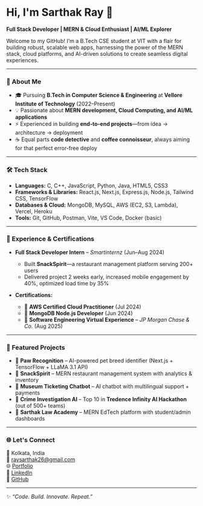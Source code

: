 # Hi, I'm Sarthak Ray 👋  

**Full Stack Developer | MERN & Cloud Enthusiast | AI/ML Explorer**  

Welcome to my GitHub! I'm a B.Tech CSE student at VIT with a flair for building robust, scalable web apps, harnessing the power of the MERN stack, cloud platforms, and AI-driven solutions to create seamless digital experiences.  

---

### 🚀 About Me  
- 🎓 Pursuing **B.Tech in Computer Science & Engineering** at **Vellore Institute of Technology** (2022–Present)  
- 💡 Passionate about **MERN development, Cloud Computing, and AI/ML applications**  
- ⚡ Experienced in building **end-to-end projects**—from idea → architecture → deployment  
- ☕ Equal parts **code detective** and **coffee connoisseur**, always aiming for that perfect error-free deploy  

---

### 🛠️ Tech Stack  
- **Languages:** C, C++, JavaScript, Python, Java, HTML5, CSS3  
- **Frameworks & Libraries:** React.js, Next.js, Express.js, Node.js, Tailwind CSS, TensorFlow  
- **Databases & Cloud:** MongoDB, MySQL, AWS (EC2, S3, Lambda), Vercel, Heroku  
- **Tools:** Git, GitHub, Postman, Vite, VS Code, Docker (basic)  

---

### 💼 Experience & Certifications  
- **Full Stack Developer Intern** – *Smartinternz* (Jun–Aug 2024)  
  - Built **SnackSpirit**—a restaurant management platform serving 200+ users  
  - Delivered project 2 weeks early, increased mobile engagement by 40%, optimized load time by 35%  

- **Certifications:**  
  - 🏅 **AWS Certified Cloud Practitioner** (Jul 2024)  
  - 🏅 **MongoDB Node.js Developer** (Jun 2024)  
  - 🏅 **Software Engineering Virtual Experience** – *JP Morgan Chase & Co.* (Aug 2025)  

---

### 📌 Featured Projects  
- 🔹 **Paw Recognition** – AI-powered pet breed identifier (Next.js + TensorFlow + LLaMA 3.1 API)  
- 🔹 **SnackSpirit** – MERN restaurant management system with analytics & inventory  
- 🔹 **Museum Ticketing Chatbot** – AI chatbot with multilingual support + payments  
- 🔹 **Crime Investigation AI** – Top 10 in **Tredence Infinity AI Hackathon** (out of 500+ teams)  
- 🔹 **Sarthak Law Academy** – MERN EdTech platform with student/admin dashboards  

---

### 🌐 Let's Connect  
📍 Kolkata, India  
📧 [raysarthak26@gmail.com](mailto:raysarthak26@gmail.com)  
🌐 [Portfolio](https://my-portfolio-89bh.vercel.app/)  
💼 [LinkedIn](https://www.linkedin.com/in/sarthak-ray-683910256)  
🐙 [GitHub](https://github.com/SarthakRay26)  

---

✨ *“Code. Build. Innovate. Repeat.”*  
